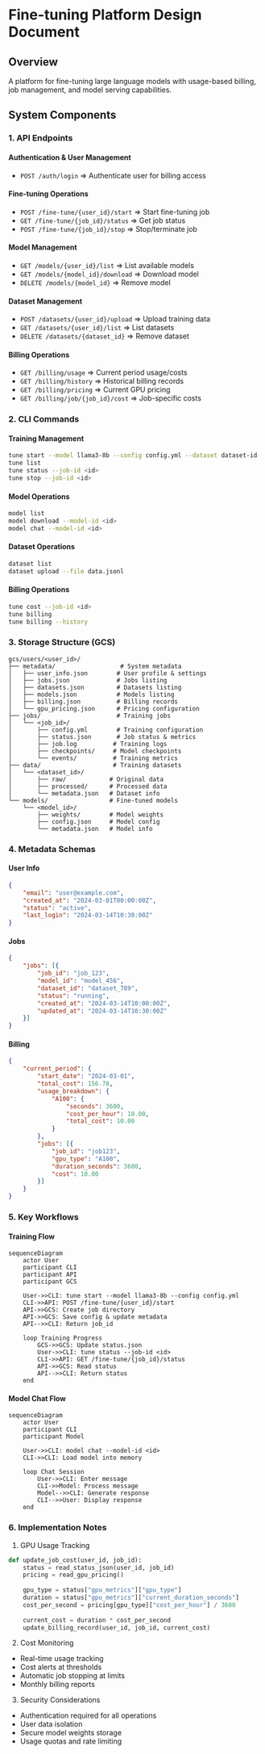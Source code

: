 # Fine-tuning Platform Design Document

## Overview
A platform for fine-tuning large language models with usage-based billing, job management, and model serving capabilities.

## System Components

### 1. API Endpoints

#### Authentication & User Management
* `POST /auth/login` => Authenticate user for billing access

#### Fine-tuning Operations
* `POST /fine-tune/{user_id}/start` => Start fine-tuning job
* `GET /fine-tune/{job_id}/status` => Get job status
* `POST /fine-tune/{job_id}/stop` => Stop/terminate job

#### Model Management
* `GET /models/{user_id}/list` => List available models
* `GET /models/{model_id}/download` => Download model
* `DELETE /models/{model_id}` => Remove model

#### Dataset Management
* `POST /datasets/{user_id}/upload` => Upload training data
* `GET /datasets/{user_id}/list` => List datasets
* `DELETE /datasets/{dataset_id}` => Remove dataset

#### Billing Operations
* `GET /billing/usage` => Current period usage/costs
* `GET /billing/history` => Historical billing records
* `GET /billing/pricing` => Current GPU pricing
* `GET /billing/job/{job_id}/cost` => Job-specific costs

### 2. CLI Commands

#### Training Management
```bash
tune start --model llama3-8b --config config.yml --dataset dataset-id
tune list
tune status --job-id <id>
tune stop --job-id <id>
```

#### Model Operations
```bash
model list
model download --model-id <id>
model chat --model-id <id>
```

#### Dataset Operations
```bash
dataset list
dataset upload --file data.jsonl
```

#### Billing Operations
```bash
tune cost --job-id <id>
tune billing
tune billing --history
```

### 3. Storage Structure (GCS)

```
gcs/users/<user_id>/
├── metadata/                  # System metadata
│   ├── user_info.json        # User profile & settings
│   ├── jobs.json             # Jobs listing
│   ├── datasets.json         # Datasets listing
│   ├── models.json           # Models listing
│   ├── billing.json          # Billing records
│   └── gpu_pricing.json      # Pricing configuration
├── jobs/                     # Training jobs
│   └── <job_id>/
│       ├── config.yml        # Training configuration
│       ├── status.json       # Job status & metrics
│       ├── job.log          # Training logs
│       ├── checkpoints/     # Model checkpoints
│       └── events/          # Training metrics
├── data/                    # Training datasets
│   └── <dataset_id>/
│       ├── raw/            # Original data
│       ├── processed/      # Processed data
│       └── metadata.json   # Dataset info
└── models/                 # Fine-tuned models
    └── <model_id>/
        ├── weights/        # Model weights
        ├── config.json     # Model config
        └── metadata.json   # Model info
```

### 4. Metadata Schemas

#### User Info
```json
{
    "email": "user@example.com",
    "created_at": "2024-03-01T00:00:00Z",
    "status": "active",
    "last_login": "2024-03-14T10:30:00Z"
}
```

#### Jobs
```json
{
    "jobs": [{
        "job_id": "job_123",
        "model_id": "model_456",
        "dataset_id": "dataset_789",
        "status": "running",
        "created_at": "2024-03-14T10:00:00Z",
        "updated_at": "2024-03-14T10:30:00Z"
    }]
}
```

#### Billing
```json
{
    "current_period": {
        "start_date": "2024-03-01",
        "total_cost": 156.78,
        "usage_breakdown": {
            "A100": {
                "seconds": 3600,
                "cost_per_hour": 10.00,
                "total_cost": 10.00
            }
        },
        "jobs": [{
            "job_id": "job123",
            "gpu_type": "A100",
            "duration_seconds": 3600,
            "cost": 10.00
        }]
    }
}
```

### 5. Key Workflows

#### Training Flow
```mermaid
sequenceDiagram
    actor User
    participant CLI
    participant API
    participant GCS
    
    User->>CLI: tune start --model llama3-8b --config config.yml
    CLI->>API: POST /fine-tune/{user_id}/start
    API->>GCS: Create job directory
    API->>GCS: Save config & update metadata
    API-->>CLI: Return job_id
    
    loop Training Progress
        GCS->>GCS: Update status.json
        User->>CLI: tune status --job-id <id>
        CLI->>API: GET /fine-tune/{job_id}/status
        API->>GCS: Read status
        API-->>CLI: Return status
    end
```

#### Model Chat Flow
```mermaid
sequenceDiagram
    actor User
    participant CLI
    participant Model
    
    User->>CLI: model chat --model-id <id>
    CLI->>CLI: Load model into memory
    
    loop Chat Session
        User->>CLI: Enter message
        CLI->>Model: Process message
        Model-->>CLI: Generate response
        CLI-->>User: Display response
    end
```

### 6. Implementation Notes

1. GPU Usage Tracking
```python
def update_job_cost(user_id, job_id):
    status = read_status_json(user_id, job_id)
    pricing = read_gpu_pricing()
    
    gpu_type = status["gpu_metrics"]["gpu_type"]
    duration = status["gpu_metrics"]["current_duration_seconds"]
    cost_per_second = pricing[gpu_type]["cost_per_hour"] / 3600
    
    current_cost = duration * cost_per_second
    update_billing_record(user_id, job_id, current_cost)
```

2. Cost Monitoring
- Real-time usage tracking
- Cost alerts at thresholds
- Automatic job stopping at limits
- Monthly billing reports

3. Security Considerations
- Authentication required for all operations
- User data isolation
- Secure model weights storage
- Usage quotas and rate limiting
